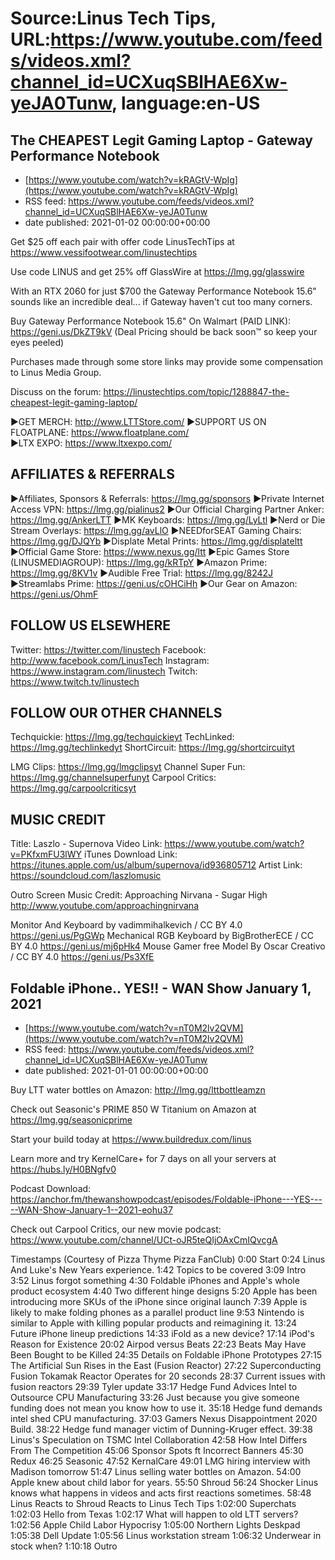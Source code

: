 # Source:Linus Tech Tips, URL:https://www.youtube.com/feeds/videos.xml?channel_id=UCXuqSBlHAE6Xw-yeJA0Tunw, language:en-US

## The CHEAPEST Legit Gaming Laptop - Gateway Performance Notebook
 - [https://www.youtube.com/watch?v=kRAGtV-WpIg](https://www.youtube.com/watch?v=kRAGtV-WpIg)
 - RSS feed: https://www.youtube.com/feeds/videos.xml?channel_id=UCXuqSBlHAE6Xw-yeJA0Tunw
 - date published: 2021-01-02 00:00:00+00:00

Get $25 off each pair with offer code LinusTechTips at https://www.vessifootwear.com/linustechtips

Use code LINUS and get 25% off GlassWire at https://lmg.gg/glasswire

With an RTX 2060 for just $700 the Gateway Performance Notebook 15.6" sounds like an incredible deal... if Gateway haven't cut too many corners.

Buy Gateway Performance Notebook 15.6"
On Walmart (PAID LINK): https://geni.us/DkZT9kV
(Deal Pricing should be back soon™ so keep your eyes peeled)

Purchases made through some store links may provide some compensation to Linus Media Group.

Discuss on the forum: https://linustechtips.com/topic/1288847-the-cheapest-legit-gaming-laptop/


►GET MERCH: http://www.LTTStore.com/
►SUPPORT US ON FLOATPLANE: https://www.floatplane.com/  
►LTX EXPO: https://www.ltxexpo.com/   

AFFILIATES & REFERRALS
---------------------------------------------------
►Affiliates, Sponsors & Referrals: https://lmg.gg/sponsors
►Private Internet Access VPN: https://lmg.gg/pialinus2
►Our Official Charging Partner Anker: https://lmg.gg/AnkerLTT
►MK Keyboards: https://lmg.gg/LyLtl
►Nerd or Die Stream Overlays: https://lmg.gg/avLlO
►NEEDforSEAT Gaming Chairs: https://lmg.gg/DJQYb
►Displate Metal Prints: https://lmg.gg/displateltt
►Official Game Store: https://www.nexus.gg/ltt
►Epic Games Store (LINUSMEDIAGROUP): https://lmg.gg/kRTpY
►Amazon Prime: https://lmg.gg/8KV1v
►Audible Free Trial: https://lmg.gg/8242J
►Streamlabs Prime: https://geni.us/cOHCiHh
►Our Gear on Amazon: https://geni.us/OhmF

FOLLOW US ELSEWHERE
---------------------------------------------------  
Twitter: https://twitter.com/linustech
Facebook: http://www.facebook.com/LinusTech
Instagram: https://www.instagram.com/linustech
Twitch: https://www.twitch.tv/linustech

FOLLOW OUR OTHER CHANNELS
---------------------------------------------------  
Techquickie: https://lmg.gg/techquickieyt
TechLinked: https://lmg.gg/techlinkedyt
ShortCircuit: https://lmg.gg/shortcircuityt

LMG Clips: https://lmg.gg/lmgclipsyt
Channel Super Fun: https://lmg.gg/channelsuperfunyt
Carpool Critics: https://lmg.gg/carpoolcriticsyt

MUSIC CREDIT
---------------------------------------------------  
Title: Laszlo - Supernova
Video Link: https://www.youtube.com/watch?v=PKfxmFU3lWY
iTunes Download Link: https://itunes.apple.com/us/album/supernova/id936805712
Artist Link: https://soundcloud.com/laszlomusic

Outro Screen Music Credit: Approaching Nirvana - Sugar High http://www.youtube.com/approachingnirvana

Monitor And Keyboard by vadimmihalkevich / CC BY 4.0  https://geni.us/PgGWp
Mechanical RGB Keyboard by BigBrotherECE / CC BY 4.0 https://geni.us/mj6pHk4
Mouse Gamer free Model By Oscar Creativo / CC BY 4.0 https://geni.us/Ps3XfE

## Foldable iPhone.. YES!! - WAN Show January 1, 2021
 - [https://www.youtube.com/watch?v=nT0M2lv2QVM](https://www.youtube.com/watch?v=nT0M2lv2QVM)
 - RSS feed: https://www.youtube.com/feeds/videos.xml?channel_id=UCXuqSBlHAE6Xw-yeJA0Tunw
 - date published: 2021-01-01 00:00:00+00:00

Buy LTT water bottles on Amazon: http://lmg.gg/lttbottleamzn

Check out Seasonic's PRIME 850 W Titanium on Amazon at https://lmg.gg/seasonicprime

Start your build today at https://www.buildredux.com/linus

Learn more and try KernelCare+ for 7 days on all your servers at https://hubs.ly/H0BNgfv0

Podcast Download: https://anchor.fm/thewanshowpodcast/episodes/Foldable-iPhone---YES-----WAN-Show-January-1--2021-eohu37

Check out Carpool Critics, our new movie podcast: https://www.youtube.com/channel/UCt-oJR5teQIjOAxCmIQvcgA

Timestamps (Courtesy of Pizza Thyme Pizza FanClub)
0:00 Start
0:24 Linus And Luke's New Years experience.
1:42 Topics to be covered
3:09 Intro
3:52 Linus forgot something
4:30 Foldable iPhones and Apple's whole product ecosystem
 4:40 Two different hinge designs
 5:20 Apple has been introducing more SKUs of the iPhone since original launch
 7:39 Apple is likely to make folding phones as a parallel product line 
 9:53 Nintendo is similar to Apple with killing popular products and reimagining it.
 13:24 Future iPhone lineup predictions
 14:33 iFold as a new device?
 17:14 iPod's Reason for Existence
 20:02 Airpod versus Beats
 22:23 Beats May Have Been Bought to be Killed
 24:35 Details on Foldable iPhone Prototypes
27:15 The Artificial Sun Rises in the East (Fusion Reactor)
 27:22 Superconducting Fusion Tokamak Reactor Operates for 20 seconds
 28:37 Current issues with fusion reactors
29:39 Tyler update
33:17 Hedge Fund Advices Intel to Outsource CPU Manufacturing
 33:26 Just because you give someone funding does not mean you know how to use it.
 35:18 Hedge fund demands intel shed CPU manufacturing.
 37:03 Gamers Nexus Disappointment 2020 Build.
 38:22 Hedge fund manager victim of Dunning-Kruger effect.
 39:38 Linus's Speculation on TSMC Intel Collaboration
 42:58 How Intel Differs From The Competition
45:06 Sponsor Spots ft Incorrect Banners
 45:30 Redux
 46:25 Seasonic
 47:52 KernalCare
49:01 LMG hiring interview with Madison tomorrow
51:47 Linus selling water bottles on Amazon.
54:00 Apple knew about child labor for years.
55:50 Shroud
 56:24 Shocker Linus knows what happens in videos and acts first reactions sometimes.
 58:48 Linus Reacts to Shroud Reacts to Linus Tech Tips
1:02:00 Superchats
 1:02:03 Hello from Texas
 1:02:17 What will happen to old LTT servers?
 1:02:56 Apple Child Labor Hypocrisy
 1:05:00 Northern Lights Deskpad
 1:05:38 Dell Update
 1:05:56 Linus workstation stream
 1:06:32 Underwear in stock when?
1:10:18 Outro

